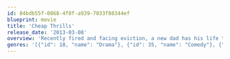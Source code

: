 ```yaml
---
id: 84bdb55f-0868-4f8f-a939-7033f88344ef
blueprint: movie
title: 'Cheap Thrills'
release_date: '2013-03-08'
overview: 'Recently fired and facing eviction, a new dad has his life turned upside down when he meets a wealthy couple who offer a path to financial security... but at a price.'
genres: '[{"id": 18, "name": "Drama"}, {"id": 35, "name": "Comedy"}, {"id": 80, "name": "Crime"}]'
---
```

